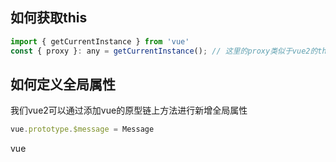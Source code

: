 ## 如何获取this

```javascript
import { getCurrentInstance } from 'vue'
const { proxy }: any = getCurrentInstance(); // 这里的proxy类似于vue2的this
```

## 如何定义全局属性

我们vue2可以通过添加vue的原型链上方法进行新增全局属性

```javascript
vue.prototype.$message = Message
```

vue